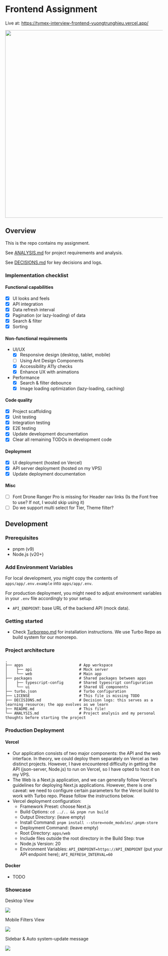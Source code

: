 # Frontend Assignment

Live at: https://tymex-interview-frontend-vuongtrunghieu.vercel.app/

<img src="./docs/img1.webp" width="600">

## Overview


This is the repo contains my assignment.

See [ANALYSIS.md](./ANALYSIS.md) for project requirements and analysis.

See [DECISIONS.md](./DECISIONS.md) for key decisions and logs.

### Implementation checklist

#### Functional capabilities

- [x] UI looks and feels
- [x] API integration
- [x] Data refresh interval
- [x] Pagination (or lazy-loading) of data
- [x] Search & filter
- [x] Sorting

#### Non-functional requirements

- UI/UX
    + [x] Responsive design (desktop, tablet, mobile)
    + [ ] Using Ant Design Components
    + [x] Accessibility A11y checks
    + [x] Enhance UX with animations
- Performance
    + [x] Search & filter debounce
    + [x] Image loading optimization (lazy-loading, caching)

#### Code quality

- [x] Project scaffolding
- [x] Unit testing
- [x] Integration testing
- [x] E2E testing
- [x] Update development documentation
- [x] Clear all remaining TODOs in development code

#### Deployment

- [x] UI deployment (hosted on Vercel)
- [x] API server deployment (hosted on my VPS)
- [x] Update deployment documentation

#### Misc

- [ ] Font Drone Ranger Pro is missing for Header nav links (Is the Font free to use? If not, I would skip using it)
- [ ] Do we support multi select for Tier, Theme filter?

## Development

### Prerequisites

- pnpm (v9)
- Node.js (v20+)

### Add Environment Variables

For local development, you might copy the contents of `apps/app/.env.example` into `apps/app/.env`.

For production deployment, you might need to adjust environment variables in your `.env` file accordingly to your setup.

- `API_ENDPOINT`: base URL of the backend API (mock data).

### Getting started

- Check [Turborepo.md](./Turborepo.md) for installation instructions. We use Turbo Repo as build system for our
  monorepo.

### Project architecture

```text
.
├── apps                         # App workspace
│    ├── api                     # Mock server
│    └── web                     # Main app
├── packages                     # Shared packages between apps
│    ├── typescript-config       # Shared typescript configuration
│    └── ui                      # Shared UI components
├── turbo.json                   # Turbo configuration
├── LICENSE                      # This file is missing TODO
├── DECISIONS.md                 # Decision logs: this serves as a learning resource; the app evolves as we learn
├── README.md                    # This file!
└── ANALYSIS.md                  # Project analysis and my personal thoughts before starting the project
```

### Production Deployment

#### Vercel

- Our application consists of two major components: the API and the web interface. In theory, we could deploy them
  separately on Vercel as two distinct projects. However, I have encountered difficulty in getting the API (json-server,
  Node.js) to run on Vercel, so I have opted to host it on my VPS.
- The Web is a Next.js application, and we can generally follow Vercel's guidelines for deploying Next.js
  applications. However, there is one caveat: we need to configure certain parameters for the Vercel build to work with
  Turbo repo. Please follow the instructions below.
- Vercel deployment configuration:
    + Framework Preset: choose Next.js
    + Build Options: `cd ../.. && pnpm run build`
    + Output Directory: (leave empty)
    + Install Command: `pnpm install --store=node_modules/.pnpm-store`
    + Deployment Command: (leave empty)
    + Root Directory: `apps/web`
    + Include files outside the root directory in the Build Step: true
    + Node.js Version: 20
    + Environment Variables: `API_ENDPOINT=https://API_ENDPOINT` (put your API endpoint here); `API_REFRESH_INTERVAL=60`

#### Docker

- TODO

### Showcase

Desktop View 

<img src="./docs/img1.webp" style="max-width: 1024px">

Mobile Filters View 

<img src="./docs/img3.webp">

Sidebar & Auto system-update message

<img src="./docs/img4.webp">